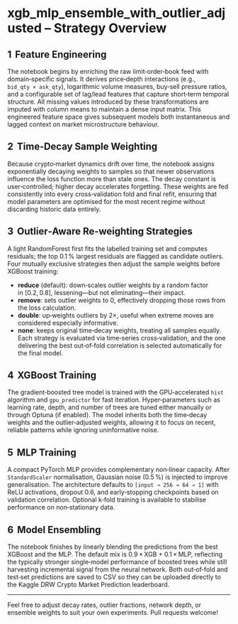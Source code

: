 # xgb_mlp_ensemble_with_outlier_adjusted – Strategy Overview

## 1  Feature Engineering
The notebook begins by enriching the raw limit‑order‑book feed with domain‑specific signals. It derives price‑depth interactions (e.g., `bid_qty × ask_qty`), logarithmic volume measures, buy‑sell pressure ratios, and a configurable set of lag/lead features that capture short‑term temporal structure. All missing values introduced by these transformations are imputed with column means to maintain a dense input matrix. This engineered feature space gives subsequent models both instantaneous and lagged context on market microstructure behaviour.

## 2  Time‑Decay Sample Weighting
Because crypto‑market dynamics drift over time, the notebook assigns exponentially decaying weights to samples so that newer observations influence the loss function more than stale ones. The decay constant is user‑controlled; higher decay accelerates forgetting. These weights are fed consistently into every cross‑validation fold and final refit, ensuring that model parameters are optimised for the most recent regime without discarding historic data entirely.

## 3  Outlier‑Aware Re‑weighting Strategies
A light RandomForest first fits the labelled training set and computes residuals; the top 0.1 % largest residuals are flagged as candidate outliers. Four mutually exclusive strategies then adjust the sample weights before XGBoost training:
- **reduce** (default): down‑scales outlier weights by a random factor in \[0.2, 0.8\], lessening—but not eliminating—their impact.
- **remove**: sets outlier weights to 0, effectively dropping those rows from the loss calculation.
- **double**: up‑weights outliers by 2×, useful when extreme moves are considered especially informative.
- **none**: keeps original time‑decay weights, treating all samples equally.
Each strategy is evaluated via time‑series cross‑validation, and the one delivering the best out‑of‑fold correlation is selected automatically for the final model.

## 4  XGBoost Training
The gradient‑boosted tree model is trained with the GPU‑accelerated `hist` algorithm and `gpu_predictor` for fast iteration. Hyper‑parameters such as learning rate, depth, and number of trees are tuned either manually or through Optuna (if enabled). The model inherits both the time‑decay weights and the outlier‑adjusted weights, allowing it to focus on recent, reliable patterns while ignoring uninformative noise.

## 5  MLP Training
A compact PyTorch MLP provides complementary non‑linear capacity. After `StandardScaler` normalisation, Gaussian noise (0.5 %) is injected to improve generalisation. The architecture defaults to `[input → 256 → 64 → 1]` with ReLU activations, dropout 0.6, and early‑stopping checkpoints based on validation correlation. Optional k‑fold training is available to stabilise performance on non‑stationary data.

## 6  Model Ensembling
The notebook finishes by linearly blending the predictions from the best XGBoost and the MLP. The default mix is 0.9 × XGB + 0.1 × MLP, reflecting the typically stronger single‑model performance of boosted trees while still harvesting incremental signal from the neural network. Both out‑of‑fold and test‑set predictions are saved to CSV so they can be uploaded directly to the Kaggle DRW Crypto Market Prediction leaderboard.

---
Feel free to adjust decay rates, outlier fractions, network depth, or ensemble weights to suit your own experiments. Pull requests welcome!

